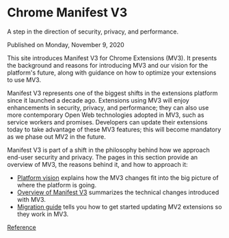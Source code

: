 # Chrome Manifest V3

A step in the direction of security, privacy, and performance.

Published on Monday, November 9, 2020

This site introduces Manifest V3 for Chrome Extensions (MV3). It presents the background and reasons for introducing MV3 and our vision for the platform's future, along with guidance on how to optimize your extensions to use MV3.

Manifest V3 represents one of the biggest shifts in the extensions platform since it launched a decade ago. Extensions using MV3 will enjoy enhancements in security, privacy, and performance; they can also use more contemporary Open Web technologies adopted in MV3, such as service workers and promises. Developers can update their extensions today to take advantage of these MV3 features; this will become mandatory as we phase out MV2 in the future.

Manifest V3 is part of a shift in the philosophy behind how we approach end-user security and privacy. The pages in this section provide an overview of MV3, the reasons behind it, and how to approach it:

- [Platform vision](https://developer.chrome.com/docs/extensions/mv3/intro/platform-vision) explains how the MV3 changes fit into the big picture of where the platform is going.
- [Overview of Manifest V3](https://developer.chrome.com/docs/extensions/mv3/intro/mv3-overview) summarizes the technical changes introduced with MV3.
- [Migration guide](https://developer.chrome.com/docs/extensions/mv3/intro/mv3-migration) tells you how to get started updating MV2 extensions so they work in MV3.

[Reference](https://developer.chrome.com/docs/extensions/mv3/intro/) 